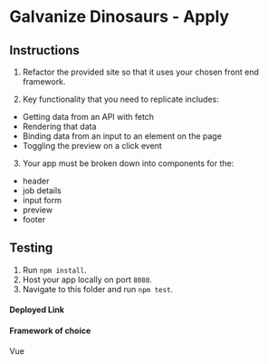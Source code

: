 # Galvanize Dinosaurs - Apply

## Instructions

1.  Refactor the provided site so that it uses your chosen front end framework.

2.  Key functionality that you need to replicate includes:

* Getting data from an API with fetch
* Rendering that data
* Binding data from an input to an element on the page
* Toggling the preview on a click event

3.  Your app must be broken down into components for the:

* header
* job details
* input form
* preview
* footer

## Testing

1.  Run `npm install`.
2.  Host your app locally on port `8080`.
3.  Navigate to this folder and run `npm test`.

#### Deployed Link

#### Framework of choice

Vue
